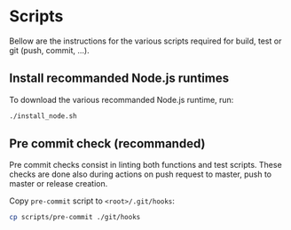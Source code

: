 # Scripts

Bellow are the instructions for the various scripts required for build, test or
git (push, commit, ...).

## Install recommanded Node.js runtimes

To download the various recommanded Node.js runtime, run:

```sh
./install_node.sh
```

## Pre commit check (recommanded)

Pre commit checks consist in linting both functions and test scripts. These
checks are done also during actions on push request to master, push to master or
release creation.

Copy `pre-commit` script to `<root>/.git/hooks`:

```sh
cp scripts/pre-commit ./git/hooks
```
